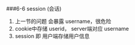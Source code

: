 ###6-6 session (会话)

1. 上一节的问题 会暴露 username，很危险
2. cookie中存储 userid， server端对应 username
3. session 即 用户端存储用户信息